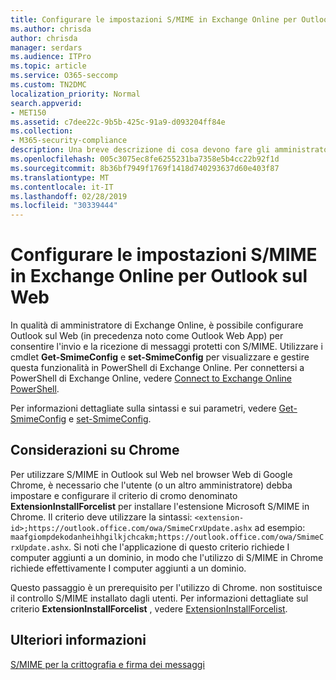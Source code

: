 ```yaml
---
title: Configurare le impostazioni S/MIME in Exchange Online per Outlook sul Web
ms.author: chrisda
author: chrisda
manager: serdars
ms.audience: ITPro
ms.topic: article
ms.service: O365-seccomp
ms.custom: TN2DMC
localization_priority: Normal
search.appverid:
- MET150
ms.assetid: c7dee22c-9b5b-425c-91a9-d093204ff84e
ms.collection:
- M365-security-compliance
description: Una breve descrizione di cosa devono fare gli amministratori di Exchange Online per visualizzare e configurare le impostazioni S/MIME in Outlook sul Web in Exchange Online.
ms.openlocfilehash: 005c3075ec8fe6255231ba7358e5b4cc22b92f1d
ms.sourcegitcommit: 8b36bf7949f1769f1418d740293637d60e403f87
ms.translationtype: MT
ms.contentlocale: it-IT
ms.lasthandoff: 02/28/2019
ms.locfileid: "30339444"
---
```

# <a name="configure-smime-settings-in-exchange-online-for-outlook-on-the-web"></a>Configurare le impostazioni S/MIME in Exchange Online per Outlook sul Web

In qualità di amministratore di Exchange Online, è possibile configurare Outlook sul Web (in precedenza noto come Outlook Web App) per consentire l'invio e la ricezione di messaggi protetti con S/MIME. Utilizzare i cmdlet **Get-SmimeConfig** e **set-SmimeConfig** per visualizzare e gestire questa funzionalità in PowerShell di Exchange Online. Per connettersi a PowerShell di Exchange Online, vedere [Connect to Exchange Online PowerShell](https://go.microsoft.com/fwlink/p/?linkid=396554).

Per informazioni dettagliate sulla sintassi e sui parametri, vedere [Get-SmimeConfig](http://technet.microsoft.com/library/4b29fa89-0840-4fe9-8885-019fcef2e02b.aspx) e [set-SmimeConfig](http://technet.microsoft.com/library/de357ce0-8143-4c36-8032-026292fc63f0.aspx).

## <a name="considerations-for-chrome"></a>Considerazioni su Chrome

Per utilizzare S/MIME in Outlook sul Web nel browser Web di Google Chrome, è necessario che l'utente (o un altro amministratore) debba impostare e configurare il criterio di cromo denominato **ExtensionInstallForcelist** per installare l'estensione Microsoft S/MIME in Chrome. Il criterio deve utilizzare la sintassi: `<extension-id>;https://outlook.office.com/owa/SmimeCrxUpdate.ashx` ad esempio: `maafgiompdekodanheihhgilkjchcakm;https://outlook.office.com/owa/SmimeCrxUpdate.ashx`. Si noti che l'applicazione di questo criterio richiede I computer aggiunti a un dominio, in modo che l'utilizzo di S/MIME in Chrome richiede effettivamente I computer aggiunti a un dominio.

Questo passaggio è un prerequisito per l'utilizzo di Chrome. non sostituisce il controllo S/MIME installato dagli utenti. Per informazioni dettagliate sul criterio **ExtensionInstallForcelist** , vedere [ExtensionInstallForcelist](http://dev.chromium.org/administrators/policy-list-3#ExtensionInstallForcelist).

## <a name="for-more-information"></a>Ulteriori informazioni

[S/MIME per la crittografia e firma dei messaggi](s-mime-for-message-signing-and-encryption.md)
